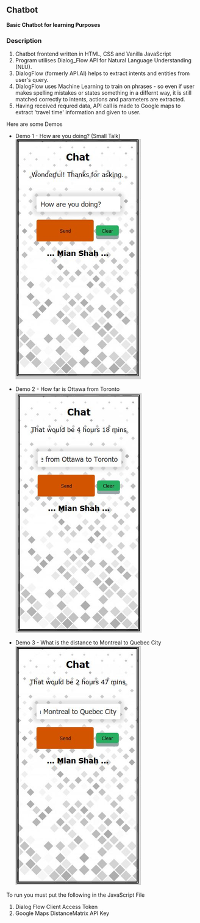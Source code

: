 
## Chatbot

**Basic Chatbot for learning Purposes**

### Description
1. Chatbot frontend written in HTML, CSS and Vanilla JavaScript
2. Program utilises Dialog_Flow API for Natural Language Understanding (NLU).
3. DialogFlow (formerly API.AI) helps to extract intents and entities from user's query.
4. DialogFlow uses Machine Learning to train on phrases - so even if user makes spelling mistakes or states something in a differnt way, it is still matched correctly to intents, actions and parameters are extracted.
5. Having received requred data, API call is made to Google maps to extract 'travel time' information and given to user.

Here are some Demos

* Demo 1 - How are you doing? (Small Talk)
![alt text](https://github.com/mianchd/distance_travel_bot/blob/master/images/demo1.JPG "First Demo")


* Demo 2 - How far is Ottawa from Toronto
![alt text](https://github.com/mianchd/distance_travel_bot/blob/master/images/demo2.jpg "Second Demo")


* Demo 3 - What is the distance to Montreal to Quebec City
![alt text](https://github.com/mianchd/distance_travel_bot/blob/master/images/demo3.jpg "Third Demo")


To run you must put the following in the JavaScript File
1. Dialog Flow Client Access Token
2. Google Maps DistanceMatrix API Key